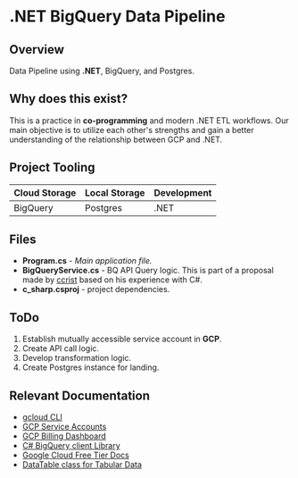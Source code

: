 # .NET BigQuery Data Pipeline 

 ## Overview
 Data Pipeline using **.NET**, BigQuery, and Postgres.

## Why does this exist?
This is a practice in **co-programming** and modern .NET ETL workflows. Our main objective is to utilize each other's strengths and gain a better understanding of the relationship between GCP and .NET.

## Project Tooling
| Cloud Storage | Local Storage | Development |
|---------------|---------------|-------------|
|   BigQuery    |   Postgres    |    .NET     |


## Files
- **Program.cs** - *Main application file.*
- **BigQueryService.cs** - BQ API Query logic. This is part of a proposal made by  [ccrist](https://github.com/crcrist) based on his experience with C#.
- **c_sharp.csproj** - project dependencies.

## ToDo 
1. Establish mutually accessible service account in **GCP**.
2. Create API call logic.
3. Develop transformation logic.
4. Create Postgres instance for landing.

## Relevant Documentation
- [gcloud CLI](https://cloud.google.com/sdk/docs/install)
- [GCP Service Accounts](https://cloud.google.com/iam/docs/service-account-overview)
- [GCP Billing Dashboard](https://console.cloud.google.com/billing)
- [C# BigQuery client Library](https://cloud.google.com/bigquery/docs/reference/libraries)
- [Google Cloud Free Tier Docs](https://cloud.google.com/free/docs/free-cloud-features)
- [DataTable class for Tabular Data](https://learn.microsoft.com/en-us/dotnet/api/system.data.datatable?view=net-8.0)


